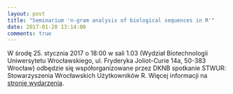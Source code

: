 ```yaml
---
layout: post
title: "Seminarium 'n-gram analysis of biological sequences in R'"
date: 2017-01-20 13:14:00
comments: true
---
```


W środę 25. stycznia 2017 o 18:00 w sali 1.03 (Wydział Biotechnologii Uniwersytetu Wrocławskiego, ul. Fryderyka Joliot-Curie 14a, 50-383 Wrocław) odbędzie się współorganizowane przez DKNB spotkanie STWUR: Stowarzyszenia Wrocławskich Użytkowników R. Więcej informacji na [stronie wydarzenia](stwur.pl).
